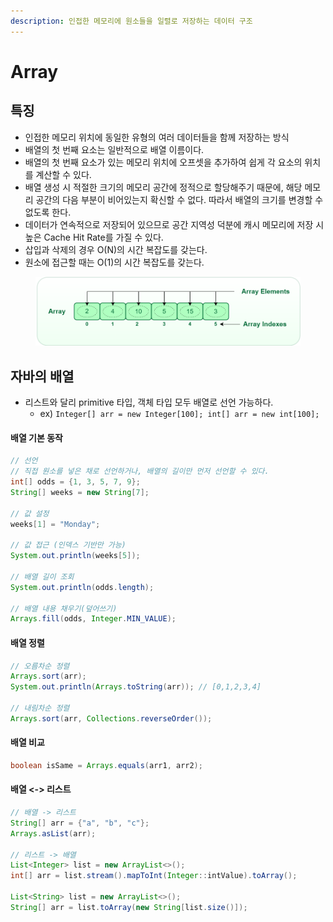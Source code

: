 ```yaml
---
description: 인접한 메모리에 원소들을 일렬로 저장하는 데이터 구조
---
```


# Array

## 특징

* 인접한 메모리 위치에 동일한 유형의 여러 데이터들을 함께 저장하는 방식
* 배열의 첫 번째 요소는 일반적으로 배열 이름이다.
* 배열의 첫 번째 요소가 있는 메모리 위치에 오프셋을 추가하여 쉽게 각 요소의 위치를 ​​계산할 수 있다.
* 배열 생성 시 적절한 크기의 메모리 공간에 정적으로 할당해주기 때문에, 해당 메모리 공간의 다음 부분이 비어있는지 확신할 수 없다. 따라서 배열의 크기를 변경할 수 없도록 한다.
* 데이터가 연속적으로 저장되어 있으므로 공간 지역성 덕분에 캐시 메모리에 저장 시 높은 Cache Hit Rate를 가질 수 있다.
* 삽입과 삭제의 경우 O(N)의 시간 복잡도를 갖는다.
* 원소에 접근할 때는 O(1)의 시간 복잡도를 갖는다.

<figure><img src="../../.gitbook/assets/image (3) (1) (1) (1) (1) (1) (1) (1) (1) (1) (1) (1) (1) (1).png" alt=""><figcaption></figcaption></figure>

## 자바의 배열

* 리스트와 달리 primitive 타입, 객체 타입 모두 배열로 선언 가능하다.
  * ex) `Integer[] arr = new Integer[100]; int[] arr = new int[100];`

#### 배열 기본 동작

```java
// 선언
// 직접 원소를 넣은 채로 선언하거나, 배열의 길이만 먼저 선언할 수 있다.
int[] odds = {1, 3, 5, 7, 9};
String[] weeks = new String[7];

// 값 설정
weeks[1] = "Monday";

// 값 접근 (인덱스 기반만 가능)
System.out.println(weeks[5]);

// 배열 길이 조회
System.out.println(odds.length);

// 배열 내용 채우기(덮어쓰기)
Arrays.fill(odds, Integer.MIN_VALUE);
```

#### 배열 정렬

```java
// 오름차순 정렬
Arrays.sort(arr);
System.out.println(Arrays.toString(arr)); // [0,1,2,3,4]

// 내림차순 정렬
Arrays.sort(arr, Collections.reverseOrder());
```

#### 배열 비교

```java
boolean isSame = Arrays.equals(arr1, arr2);
```

#### 배열 <-> 리스트

```java
// 배열 -> 리스트
String[] arr = {"a", "b", "c"};
Arrays.asList(arr);

// 리스트 -> 배열
List<Integer> list = new ArrayList<>();
int[] arr = list.stream().mapToInt(Integer::intValue).toArray();

List<String> list = new ArrayList<>();
String[] arr = list.toArray(new String[list.size()]);
```
